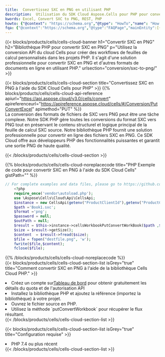 ```yaml
---
title:  Convertissez SXC en PNG en utilisant PHP
description:  Utilisation du SDK Cloud Aspose.Cells pour PHP pour convertir un fichier au format SXC en fichier au format PNG.
kwords: Excel, Convert SXC to PNG, REST, PHP
howto: {"@context": "https://schema.org","@type": "HowTo","name": "How to convert SXC to PNG using the Cells Cloud PHP library.","description": "How to convert SXC to PNG using the Cells Cloud PHP library.","image": {"@type": "ImageObject"},"url": "/php/conversion/sxc-to-png/","step": [{ "@type": "HowToStep","name": "How to convert SXC to PNG using the Cells Cloud PHP library. step 1", "image": {"@type": "ImageObject",},"url": "/php/conversion/sxc-to-png/","text": "Register an account at <a href='https://dashboard.aspose.cloud/'>Dashboard</a> to get free API quota & authorization details",},{ "@type": "HowToStep","name": "How to convert SXC to PNG using the Cells Cloud PHP library. step 1", "image": {"@type": "ImageObject",},"url": "/php/conversion/sxc-to-png/","text": "Install PHP library and add the reference (import the library) to your project.",},{ "@type": "HowToStep","name": "How to convert SXC to PNG using the Cells Cloud PHP library. step 1", "image": {"@type": "ImageObject",},"url": "/php/conversion/sxc-to-png/","text": "Open the source file in PHP.",},{ "@type": "HowToStep","name": "How to convert SXC to PNG using the Cells Cloud PHP library. step 1", "image": {"@type": "ImageObject",},"url": "/php/conversion/sxc-to-png/","text": "Use the `putConvertWorkbook` method to retrieve the resulting stream.",}, ],"supply": {"@type": "HowToSupply","name": "document"},"tool": [{"@type": "HowToTool","name": "phpstorm, Visual Studio Code, Eclipse"},{"@type": "HowToTool","name": "Aspose Cells"}],"totalTime": "PT6M"}
fqa: {"@context":"https://schema.org","@type":"FAQPage","mainEntity":[{"@type":"Question","name":"Why convert file formats in C# using REST API?","acceptedAnswer":{"@type":"Answer","text":"Documents are encoded in many ways, and some files may be incompatible with the software you use. To open and read such files, just convert them to appropriate file formats.<br/><ol><li>Install .NET SDK and add the reference (import the library) to your project.</li><li>Open the source file in C# using REST API.</li><li>Call the PutConvertWorkbookRequest() method, passing an output filename with required extension.</li><li>Get the result of conversion as a separate file.</li></ol>"}},{"@type":"Question","name":"What file formats can I convert with your C# library?","acceptedAnswer":{"@type":"Answer","text":"We support a variety of file formats for conversion using .NET library, including XLSX, Excel, xls , PDF, CSV, HTML, Markdown, XML, PNG, JPG, TIFF, Json, TXT and many more."}},{"@type":"Question","name":"What is the maximum allowed file size for conversion using this .NET library?","acceptedAnswer":{"@type":"Answer","text":"There are no file size limits for format conversions using .NET library."}}]}
---
```

{{< blocks/products/cells/cells-cloud-banner h1="Convertir SXC en PNG" h2="Bibliothèque PHP pour convertir SXC en PNG" p="Utilisez la conversion API du cloud Cells pour créer des workflows de feuilles de calcul personnalisés dans les projets PHP. Il s\'agit d\'une solution professionnelle pour convertir SXC en PNG et d\'autres formats de documents en ligne en utilisant PHP." urlsection="conversion/sxc-to-png/" >}}

{{< blocks/products/cells/cells-cloud-section title="Convertissez SXC en PNG à l\'aide du SDK Cloud Cells pour PHP" >}}
{{% blocks/products/cells/cells-cloud-api-reference apiurl="https://api.aspose.cloud/v3.0/cells/convert" apireferenceurl="https://apireference.aspose.cloud/cells/#/Conversion/PutConvertExcel" apimethod="PUT" %}}
<br/>
La conversion des formats de fichiers de SXC vers PNG peut être une tâche complexe. Notre SDK PHP gère toutes les conversions du format SXC vers PNG tout en préservant le contenu structurel et logique principal de la feuille de calcul SXC source. Notre bibliothèque PHP fournit une solution professionnelle pour convertir en ligne des fichiers SXC en PNG. Ce SDK Cloud offre aux développeurs PHP des fonctionnalités puissantes et garantit une sortie PNG de haute qualité.

{{< /blocks/products/cells/cells-cloud-section >}}

{{% blocks/products/cells/cells-cloud-noreplacecode title="PHP Exemple de code pour convertir SXC en PNG à l\'aide du SDK Cloud Cells" gistPath="" %}}
 
```php
// For complete examples and data files, please go to https://github.com/aspose-cells-cloud/aspose-cells-cloud-php/
    <?php
    require_once('vendor\autoload.php');
    use \Aspose\Cells\Cloud\Api\CellsApi;
    $instance = new CellsApi(getenv("ProductClientId"),getenv("ProductClientSecret"));
    $path ='Book1.sxc';    
    $format ='png';
    $password = null;
    $outPath = null;      
    $result = $this->instance->cellsWorkbookPutConvertWorkBook($path ,$format, $password,  $outPath);
    $size = $result->getSize();
    $content  = $result->fread($size);
    $file = fopen("destfile.png", 'w');
    fwrite($file,$content);
    fclose($file);
```
 
{{% /blocks/products/cells/cells-cloud-noreplacecode %}}
<br/>
{{< blocks/products/cells/cells-cloud-section-list isGrey="true" title="Comment convertir SXC en PNG à l\'aide de la bibliothèque Cells Cloud PHP." >}}
<li> Créez un compte sur<a href="https://dashboard.aspose.cloud/">Tableau de bord</a> pour obtenir gratuitement les détails du quota et de l'autorisation API</li>
<li>Installez la bibliothèque PHP et ajoutez la référence (importez la bibliothèque) à votre projet.</li>
<li>Ouvrez le fichier source en PHP.</li>
<li>Utilisez la méthode `putConvertWorkbook` pour récupérer le flux résultant.</li>
{{< /blocks/products/cells/cells-cloud-section-list >}}

{{< blocks/products/cells/cells-cloud-section-list isGrey="true" title="Configuration requise" >}}
<li>PHP 7.4 ou plus récent</li>
{{< /blocks/products/cells/cells-cloud-section-list >}}
